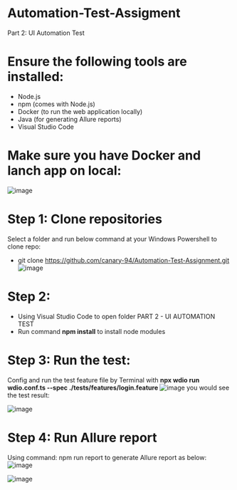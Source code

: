 # Automation-Test-Assigment
Part 2: UI Automation Test
# Ensure the following tools are installed:
+ Node.js 
+ npm (comes with Node.js)
+ Docker (to run the web application locally)
+ Java (for generating Allure reports)
+ Visual Studio Code
# Make sure you have Docker and lanch app on local:
![image](https://github.com/user-attachments/assets/4a716431-db9f-48fa-9715-fe13a3983f29)

# Step 1: Clone repositories
Select a folder and run below command at your Windows Powershell to clone repo:
+ git clone https://github.com/canary-94/Automation-Test-Assignment.git
  ![image](https://github.com/user-attachments/assets/6f090588-9e0a-4605-bec5-fb75a078e300)

# Step 2: 
+ Using Visual Studio Code to open folder PART 2 - UI AUTOMATION TEST
+ Run command **npm install** to install node modules

# Step 3: Run the test:
Config and run the test feature file by Terminal with 
**npx wdio run wdio.conf.ts --spec ./tests/features/login.feature**
![image](https://github.com/user-attachments/assets/11e4eae7-5593-450d-90ae-2fdf44d60578)
you would see the test result:

![image](https://github.com/user-attachments/assets/6805f96a-415b-4c00-8d8f-4bbefbdc1681)

# Step 4: Run Allure report 
Using command: npm run report to generate Allure report as below:
![image](https://github.com/user-attachments/assets/492b881f-c54a-4554-baf7-cc9eed7012fe)

![image](https://github.com/user-attachments/assets/49fa27c1-9129-4376-bfb9-62cd5ab8fe0e)

